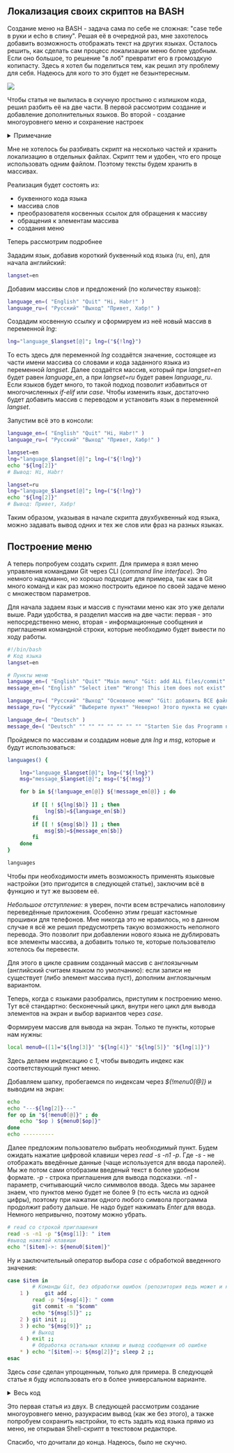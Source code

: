 ## Локализация своих скриптов на BASH

Создание меню на BASH - задача сама по себе не сложная: "case тебе в руки и echo в спину". Решая её в очередной раз, мне захотелось добавить возможность отображать текст на других языках. Осталось решить, как сделать сам процесс локализации меню более удобным. Если оно большое, то решение "в лоб" превратит его в громоздкую копипасту. Здесь я хотел бы поделиться тем, как решил эту проблему для себя. Надеюсь для кого то это будет не безынтересным.

![](https://habrastorage.org/webt/iy/zh/-k/iyzh-kbgki73dhali5s8owbhwt8.jpeg)

Чтобы статья не вылилась в скучную простыню с излишком кода, решил разбить её на две части. В первой рассмотрим создание и добавление дополнительных языков. Во второй - создание многоуровнего меню и сохранение настроек

<details>
  <summary>Примечание</summary>
Я вполне понимаю и принимаю, что существуют и другие языки программирования. Как когда-то кто-то сказал здесь на Хабре - если при написании скрипта на BASH возникает необходимость хоть в одной функции, то лучше взять нормальный язык. Я с этим согласен, но иногда, как говорится, хочется, потому что хочется.
</details>

Мне не хотелось бы разбивать скрипт на несколько частей и хранить локализацию в отдельных файлах. Скрипт тем и удобен, что его проще использовать одним файлом. Поэтому тексты будем хранить в массивах. 

Реализация будет состоять из:
- буквенного кода языка
- массива слов
- преобразователя косвенных ссылок для обращения к массиву
- обращения к элементам массива
- создания меню

Теперь рассмотрим подробнее
<cut />

Зададим язык, добавив короткий буквенный код языка (ru, en), для начала английский:
```bash
langset=en
```
Добавим массивы слов и предложений (по количеству языков):
```bash
language_en=( "English" "Quit" "Hi, Habr!" )
language_ru=( "Русский" "Выход" "Привет, Хабр!" )
```
Создадим косвенную ссылку и сформируем из неё новый массив в переменной *lng*:
```bash
lng="language_$langset[@]"; lng=("${!lng}")
```
То есть здесь для переменной *lng* создаётся значение, состоящее из части имени массива со словами и кода заданного языка из переменной *langset*. Далее создаётся массив, который при *langset=en* будет равен *language_en*, а при *langset=ru* будет равен *language_ru*.
Если языков будет много, то такой подход позволит избавиться от многочисленных *if-elif* или *case*. Чтобы изменить язык, достаточно будет добавить массив с переводом и установить язык в переменной *langset*.

Запустим всё это в консоли:
```bash
language_en=( "English" "Quit" "Hi, Habr!" )
language_ru=( "Русский" "Выход" "Привет, Хабр!" )

langset=en
lng="language_$langset[@]"; lng=("${!lng}")
echo "${lng[2]}"
# Вывод: Hi, Habr!

langset=ru
lng="language_$langset[@]"; lng=("${!lng}")
echo "${lng[2]}"
# Вывод: Привет, Хабр!
```
Таким образом, указывая в начале скрипта двухбуквенный код языка, можно задавать вывод одних и тех же слов или фраз на разных языках. 


## Построение меню
 
А теперь попробуем создать скрипт.
Для примера я взял меню управления командами Git через CLI (*command line interface*). Это немного надуманно, но хорошо подходит для примера, так как в Git много команд и как раз можно построить единое по своей задаче меню с множеством параметров.

Для начала задаем язык и массив с пунктами меню как это уже делали выше. Ради удобства, я разделил массив на две части: первая - это непосредственно меню, вторая - информационные сообщения и приглашения командной строки, которые необходимо будет вывести по ходу работы. 
```bash
#!/bin/bash
# Код языка
langset=en

# Пункты меню
language_en=( "English" "Quit" "Main menu" "Git: add ALL files/commit" "Git init" "Change language" "Language selection" )
message_en=( "English" "Select item" "Wrong! This item does not exist" "Added all files" "Enter you commit" "Changes recorded" "Select a language" "The language has been changed to" "Start the program again" "Menu for language change" )

language_ru=( "Русский" "Выход" "Основное меню" "Git: добавить ВСЕ файлы/коммит" "" "" "Выбор языка" )
message_ru=( "Русский" "Выберите пункт" "Неверно! Этого пункта не существует" "Добавление всех файлов" "Введите ваш коммит" "Изменения зарегистрированы" "Выберите язык" "Язык изменен на" "Запустите программу заново" "Меню для смены языка" )

language_de=( "Deutsch" )
message_de=( "Deutsch" "" "" "" "" "" "" "" "Starten Sie das Programm neu" )
```
Пройдемся по массивам и создадим новые для *lng* и *msg*, которые и будут использоваться:
```bash
languages() {

	lng="language_$langset[@]"; lng=("${!lng}")
	msg="message_$langset[@]"; msg=("${!msg}")

	for b in ${!language_en[@]} ${!message_en[@]} ; do
	
		if [[ ! ${lng[$b]} ]] ; then
			lng[$b]=${language_en[$b]}
		fi
		if [[ ! ${msg[$b]} ]] ; then
			msg[$b]=${message_en[$b]}
		fi
	done
}

languages
```
Чтобы при необходимости иметь возможность применять языковые настройки (это пригодится в следующей статье), заключим всё в функцию и тут же вызовем её.

*Небольшое отступление:* я уверен, почти всем встречались наполовину переведённые приложения. Особенно этим грешат кастомные прошивки для телефонов. Мне никогда это не нравилось, но в данном случае я всё же решил предусмотреть такую возможность неполного перевода. Это позволит при добавлении нового языка не дублировать все элементы массива, а добавить только те, которые пользователю хотелось бы перевести.

Для этого в цикле сравним созданный массив с англоязычным (английский считаем языком по умолчанию): если записи не существует (либо элемент массива пуст), дополним англоязычным вариантом.

Теперь, когда с языками разобрались, приступим к построению меню. Тут всё стандартно: бесконечный цикл, внутри него цикл для вывода элементов на экран и выбор вариантов через *case*.

Формируем массив для вывода на экран. Только те пункты, которые нам нужны:
```bash
local menu0=([1]="${lng[3]}" "${lng[4]}" "${lng[5]}" "${lng[1]}")
```
Здесь делаем индексацию с *1*, чтобы выводить индекс как соответствующий пункт меню.

Добавляем шапку, пробегаемся по индексам через *${!menu0[@]}* и выводим на экран:
```bash
echo
echo "---${lng[2]}---"
for op in "${!menu0[@]}" ; do 
	echo "$op ) ${menu0[$op]}"
done
echo ---------- 
```
Далее предложим пользователю выбрать необходимый пункт. Будем ожидать нажатие цифровой клавиши через *read -s -n1 -p*. Где *-s* - не отображать введённые данные (чаще используется для ввода паролей). Мы же потом сами отобразим введеный текст в более удобном формате. *-p* - строка приглашения для вывода подсказки. *-n1* - параметр, считывающий число симмволов ввода. Здесь мы заранее знаем, что пунктов меню будет не более 9 (то есть числа из одной цифры), поэтому при нажатии одного любого символа программа продолжит работу дальше. Не надо будет нажимать *Enter* для ввода. Немного непривычно, поэтому можно убрать.
```bash
# read со строкой приглашения
read -s -n1 -p "${msg[1]}: " item
#вывод нажатой клавиши
echo "[$item]->: ${menu0[$item]}"
```
Ну и заключительный оператор выбора *case* с обработкой введенного значения:
```bash
case $item in
		# Команды Git, без обработки ошибок (репозитория ведь может и не быть)
	1 ) 	git add .
		read -p "${msg[4]}: " comm
		git commit -m "$comm"
		echo "${msg[5]}" ;;
	2 )	git init ;;
	3 )	echo "${msg[9]}" ;;
		# Выход
	4 )	exit ;;
		# Обработка остальных клавиш и вывод сообщения об ошибке
	* )	echo "[$item]->: ${msg[2]}"; sleep 2 ;;
esac		
```
Здесь *case* сделан упрощенным, только для примера. В следующей статье я буду использовать его в более универсальном варианте.


<details>
  <summary>Весь код</summary>
  
```bash
#!/bin/bash

# Код языка
langset=ru

# Меню и сообщения
language_en=( "English" "Quit" "Main menu" "Git: add ALL files/commit" "Git init" "Change language" "Language selection" )
message_en=( "English" "Select item" "Wrong! This item does not exist" "Added all files" "Enter you commit" "Changes recorded" "Select a language" "The language has been changed to" "Start the program again" "There will be a menu for changing the language" )

language_ru=( "Русский" "Выход" "Основное меню" "Git: добавить ВСЕ файлы/коммит" "" "" "Выбор языка" )
message_ru=( "Русский" "Выберите пункт" "Неверно! Этого пункта не существует" "Добавление всех файлов" "Введите ваш коммит" "Изменения зарегистрированы" "Выберите язык" "Язык изменен на" "Запустите программу заново" "Здесь будет меню для смены языка" )

language_de=( "Deutsch" )
message_de=( "Deutsch" "" "" "" "" "" "" "" "Starten Sie das Programm neu" )

languages() {
	
	# Косвенные ссылки и создание нового массива
	lng="language_$langset[@]"; lng=("${!lng}")
	msg="message_$langset[@]"; msg=("${!msg}")
	
	# Сравнение массивов для проверки на пропущенные элементы
	for b in ${!language_en[@]} ${!message_en[@]} ; do
	
		if [[ ! ${lng[$b]} ]] ; then
			lng[$b]=${language_en[$b]}
		fi
		if [[ ! ${msg[$b]} ]] ; then
			msg[$b]=${message_en[$b]}
		fi
	done
}

languages

main() {

	# Создание и вывод меню на экран
	local menu0=([1]="${lng[3]}" "${lng[4]}" "${lng[5]} [$langset]" "${lng[1]}")
	while true ; do 
		echo
		echo "---${lng[2]}---"
		
		for op in "${!menu0[@]}" ; do 
			echo "$op ) ${menu0[$op]}"
		done
		
		echo ----------
		
		# Ожидание ввода значения
		read -s -n1 -p "${msg[1]}: " item
		echo "[$item]->: ${menu0[$item]}"

		# Оператор выбора
		case $item in
				# Команды Git, без обработки ошибок (репозитория ведь может и не быть)
				
			1 )	
#				git add .
				read -p "${msg[4]}: " comm
#				git commit -m "$comm"
				echo "${msg[5]}" ;;
			2 )	
#				git init ;;
			3 )	echo "${msg[9]}" ;;
				# Выход
			4 )	exit ;;
				# Обработка остальных клавиш и вывод сообщения об ошибке
			* )	echo "[$item]->: ${msg[2]}"; sleep 2 ;;
		esac			
	done
}

main

exit 0

```

</details>


Это первая статья из двух. В следующей рассмотрим создание многоуровнего меню, разукрасим вывод (как же без этого), а также попробуем сохранить настройки, то есть задать код языка прямо из меню, не открывая Shell-скрипт в текстовом редакторе.

Спасибо, что дочитали до конца. Надеюсь, было не скучно.

